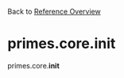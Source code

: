 
Back to [Reference Overview](x/y)

# primes.core.__init__

primes.core.__init__

<br>


```python

```

